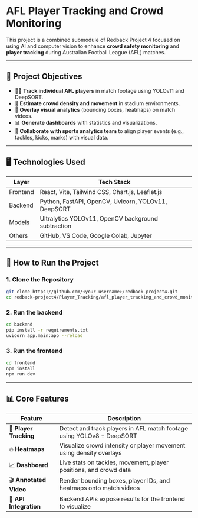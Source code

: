 # AFL Player Tracking and Crowd Monitoring

This project is a combined submodule of Redback Project 4  focused on using AI and computer vision to enhance **crowd safety monitoring** and **player tracking** during Australian Football League (AFL) matches.

---

## 🎯 Project Objectives

- 🏃‍♂️ **Track individual AFL players** in match footage using YOLOv11 and DeepSORT.
- 👥 **Estimate crowd density and movement** in stadium environments.
- 🎥 **Overlay visual analytics** (bounding boxes, heatmaps) on match videos.
- 📊 **Generate dashboards** with statistics and visualizations.
- 🧠 **Collaborate with sports analytics team** to align player events (e.g., tackles, kicks, marks) with visual data.

---

## 🖥️ Technologies Used

| Layer       | Tech Stack |
|-------------|------------|
| Frontend    | React, Vite, Tailwind CSS, Chart.js, Leaflet.js |
| Backend     | Python, FastAPI, OpenCV, Uvicorn, YOLOv11, DeepSORT |
| Models      | Ultralytics YOLOv11, OpenCV background subtraction |
| Others      | GitHub, VS Code, Google Colab, Jupyter |

---
## 🚀 How to Run the Project

### 1. Clone the Repository

```bash
git clone https://github.com/<your-username>/redback-project4.git
cd redback-project4/Player_Tracking/afl_player_tracking_and_crowd_monitoring
```
### 2. Run the backend
```bash
cd backend
pip install -r requirements.txt
uvicorn app.main:app --reload
```
### 3. Run the frontend
```bash
cd frontend
npm install
npm run dev
```
---
## 📊 Core Features

| Feature            | Description                                                                 |
|--------------------|-----------------------------------------------------------------------------|
| 🎯 **Player Tracking**     | Detect and track players in AFL match footage using YOLOv8 + DeepSORT         |
| 🔥 **Heatmaps**            | Visualize crowd intensity or player movement using density overlays          |
| 📈 **Dashboard**           | Live stats on tackles, movement, player positions, and crowd data           |
| 🎬 **Annotated Video**     | Render bounding boxes, player IDs, and heatmaps onto match videos           |
| 🔄 **API Integration**     | Backend APIs expose results for the frontend to visualize                   |

